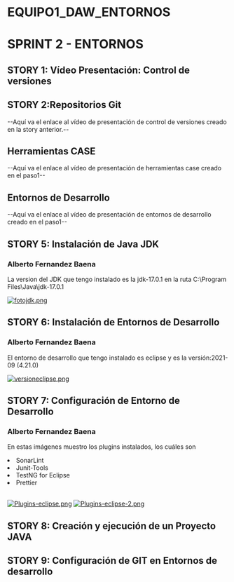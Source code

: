 # EQUIPO1_DAW_ENTORNOS 
<h1>SPRINT 2 - ENTORNOS</h1>
<h2>STORY 1: Vídeo Presentación: Control de versiones</h2>
<p></p>
<h2>STORY 2:Repositorios Git</h2>
<p>--Aquí va el enlace al vídeo de presentación de control de versiones creado en la story anterior.--</p>

<h2>Herramientas CASE</h2>
<p>--Aquí va el enlace al vídeo de presentación de herramientas case creado en el paso1--</p>

<h2> Entornos de Desarrollo</h2>
<p>--Aquí va el enlace al vídeo de presentación de entornos de desarrollo creado en el paso1--</p>

<h2>STORY 5: Instalación de Java JDK</h2>

<h3>Alberto Fernandez Baena</h3>
<p>La version del JDK que tengo instalado es la jdk-17.0.1 en la ruta C:\Program Files\Java\jdk-17.0.1</p>

[![fotojdk.png](https://i.postimg.cc/t48DTNhL/fotojdk.png)](https://postimg.cc/fVjYqXqK)


<h2>STORY 6: Instalación de Entornos de Desarrollo</h2>

<h3>Alberto Fernandez Baena</h3>
<p>El entorno de desarrollo que tengo instalado es eclipse y es la versión:2021-09 (4.21.0)</p>

[![versioneclipse.png](https://i.postimg.cc/Wp65pZY4/versioneclipse.png)](https://postimg.cc/14XGJ8Qx)



<h2>STORY 7: Configuración de Entorno de Desarrollo</h2>

<h3>Alberto Fernandez Baena</h3>
<p>En estas imágenes muestro los plugins instalados, los cuáles son</p>
  <li>SonarLint</li>
  <li>Junit-Tools</li>
  <li>TestNG for Eclipse</li>
  <li>Prettier</li>
  </br>
  
[![Plugins-eclipse.png](https://i.postimg.cc/vHJ6xqNL/Plugins-eclipse.png)](https://postimg.cc/rK9pvJcK)
[![Plugins-eclipse-2.png](https://i.postimg.cc/bYKQ1wGt/Plugins-eclipse-2.png)](https://postimg.cc/3WF4T7F8)



<h2>STORY 8: Creación y ejecución de un Proyecto JAVA</h2>
<p></p>
<h2>STORY 9: Configuración de GIT en Entornos de desarrollo</h2>
<p></p>

